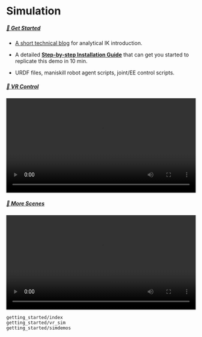 # Simulation

##### [👋 Get Started](getting_started/index)

- [A short technical blog](https://vectorwang.notion.site/Analytical-IK-for-SO101-20abb280f59380d288bcdd398ffbfab1) for analytical IK introduction.

- A detailed [**Step-by-step Installation Guide**](getting_started/index) that can get you started to replicate this demo in 10 min.

- URDF files, maniskill robot agent scripts, joint/EE control scripts.

##### [👀 VR Control](getting_started/vr_sim)

<video width="100%" style="max-width: 100%;" controls>
  <source src="_static/videos/Sim_demos/XLeRobot_0_2_3.mp4" type="video/mp4">
  Your browser does not support the video tag.
</video>

##### [🔩 More Scenes](getting_started/simdemos)

<video width="100%" style="max-width: 100%;" controls>
  <source src="https://github.com/user-attachments/assets/e66d8cb5-7a02-4445-b6d9-793057996f87" type="video/mp4">
  Your browser does not support the video tag.
</video>


```{toctree}
getting_started/index
getting_started/vr_sim
getting_started/simdemos
```

<!-- ```{toctree}
:maxdepth: 1

control/index
table_top_gripper/index
quadruped/index
humanoid/index
mobile_manipulation/index
dextrous/index
digital_twins/index
drawing/index
external/index
``` -->




